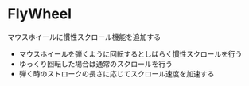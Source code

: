 FlyWheel
=============

マウスホイールに慣性スクロール機能を追加する

- マウスホイールを弾くように回転するとしばらく慣性スクロールを行う
- ゆっくり回転した場合は通常のスクロールを行う
- 弾く時のストロークの長さに応じてスクロール速度を加速する
